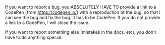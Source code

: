 If you want to report a bug, you ABSOLUTELY HAVE TO provide a link to a CodePen (from https://codepen.io/) with a reproduction of the bug, so that I can see the bug and fix the bug. It has to be CodePen. If you do not provide a link to a CodePen, I will close the issue.

If you want to report something else (mistakes in the docs, etc), you don't have to do anything special.
